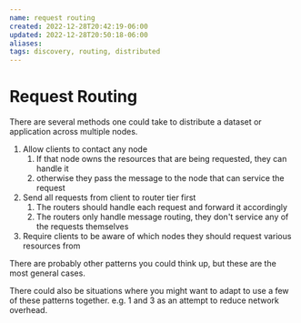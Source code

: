 ```yaml
---
name: request routing
created: 2022-12-28T20:42:19-06:00
updated: 2022-12-28T20:50:18-06:00
aliases: 
tags: discovery, routing, distributed
---
```

# Request Routing

There are several methods one could take to distribute a dataset or application across multiple nodes.

1. Allow clients to contact any node
	1. If that node owns the resources that are being requested, they can handle it
	2. otherwise they pass the message to the node that can service the request
2. Send all requests from client to router tier first
	1. The routers should handle each request and forward it accordingly
	2. The routers only handle message routing, they don't service any of the requests themselves
3. Require clients to be aware of which nodes they should request various resources from

There are probably other patterns you could think up, but these are the most general cases.

There could also be situations where you might want to adapt to use a few of these patterns together.  e.g. 1 and 3 as an attempt to reduce network overhead.

